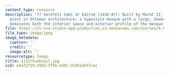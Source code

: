 ```yaml
---
content_type: resource
description: '?? Serefeli Cami at Edirne (1438-47): Built by Murat II, it is a turning
  point in Ottoman architecture: a hypostyle mosque with a large, domed maqsura that
  dominates both the interior space and exterior profile of the mosque.'
file: https://ol-ocw-studio-app-production.s3.amazonaws.com/courses/4-614-religious-architecture-and-islamic-cultures-fall-2002/eba7271939555f9eed8c35d5a2b47cec_1132thumbnail.jpg
file_type: image/jpeg
image_metadata:
  caption: ''
  credit: ''
  image-alt: ''
resourcetype: Image
title: 1132thumbnail.jpg
uid: eba72719-3955-5f9e-ed8c-35d5a2b47cec
---
```

